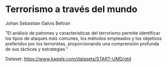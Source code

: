 # Terrorismo a través del mundo
Johan Sebastian Galvis Beltran

"El análisis de patrones y características del terrorismo permite identificar los tipos de ataques más comunes, los métodos empleados y los objetivos preferidos por los terroristas, proporcionando una comprensión profunda de sus tácticas y estrategias."

Dataset: https://www.kaggle.com/datasets/START-UMD/gtd


